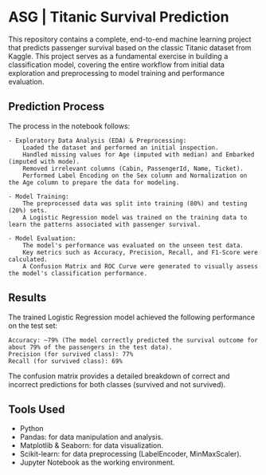 # ASG | Titanic Survival Prediction

This repository contains a complete, end-to-end machine learning project that predicts passenger survival based on the classic Titanic dataset from Kaggle.
This project serves as a fundamental exercise in building a classification model, covering the entire workflow from initial data exploration and preprocessing to model training and performance evaluation.

## Prediction Process
The process in the notebook follows:
    
    - Exploratory Data Analysis (EDA) & Preprocessing:
        Loaded the dataset and performed an initial inspection.
        Handled missing values for Age (imputed with median) and Embarked (imputed with mode).
        Removed irrelevant columns (Cabin, PassengerId, Name, Ticket).
        Performed Label Encoding on the Sex column and Normalization on the Age column to prepare the data for modeling.
        
    - Model Training:
        The preprocessed data was split into training (80%) and testing (20%) sets.
        A Logistic Regression model was trained on the training data to learn the patterns associated with passenger survival.
        
    - Model Evaluation:
        The model's performance was evaluated on the unseen test data.
        Key metrics such as Accuracy, Precision, Recall, and F1-Score were calculated.
        A Confusion Matrix and ROC Curve were generated to visually assess the model's classification performance.
## Results
The trained Logistic Regression model achieved the following performance on the test set:
    
    Accuracy: ~79% (The model correctly predicted the survival outcome for about 79% of the passengers in the test data).
    Precision (for survived class): 77%
    Recall (for survived class): 69%

The confusion matrix provides a detailed breakdown of correct and incorrect predictions for both classes (survived and not survived).

## Tools Used
- Python
- Pandas: for data manipulation and analysis.
- Matplotlib & Seaborn: for data visualization.
- Scikit-learn: for data preprocessing (LabelEncoder, MinMaxScaler).
- Jupyter Notebook as the working environment.
